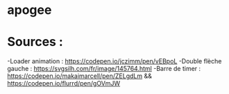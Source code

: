 # apogee

# Sources :

-Loader animation : https://codepen.io/jczimm/pen/vEBpoL
-Double flèche gauche : https://svgsilh.com/fr/image/145764.html
-Barre de timer : https://codepen.io/makaimarcell/pen/ZELgdLm && https://codepen.io/flurrd/pen/gOVmJW
